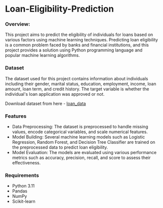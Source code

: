 # Loan-Eligibility-Prediction
### Overview:
This project aims to predict the eligibility of individuals for loans based on various factors using machine learning techniques. Predicting loan eligibility is a common problem faced by banks and financial institutions, and this project provides a solution using Python programming language and popular machine learning algorithms.


### Dataset 
The dataset used for this project contains information about individuals including their gender, marital status, education, employment, income, loan amount, loan term, and credit history. The target variable is whether the individual's loan application was approved or not.

Download dataset from here - [loan_data](https://drive.google.com/file/d/1zolUc8eXtEHbxD34QIH81kDWoioIWX0x/view?usp=sharing)
### Features
- Data Preprocessing: The dataset is preprocessed to handle missing values, encode categorical variables, and scale numerical features.
- Model Building: Several machine learning models such as Logistic Regression, Random Forest, and Decision Tree Classifier are trained on the preprocessed data to predict loan eligibility.
- Model Evaluation: The models are evaluated using various performance metrics such as accuracy, precision, recall, and score to assess their effectiveness.

### Requirements
- Python 3.11
- Pandas
- NumPy
- Scikit-learn
